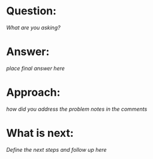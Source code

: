 # Question:
_What are you asking?_

# Answer:
_place final answer here_

# Approach:
_how did you address the problem_
_notes in the comments_

# What is next:
_Define the next steps and follow up here_
